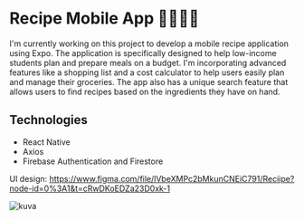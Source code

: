 # Recipe Mobile App 🍜🍲🥪🥙
 
I'm currently working on this project to develop a mobile recipe application using Expo. The application is specifically designed to help low-income students plan and prepare meals on a budget. I'm incorporating advanced features like a shopping list and a cost calculator to help users easily plan and manage their groceries. The app also has a unique search feature that allows users to find recipes based on the ingredients they have on hand.

## Technologies
  - React Native
  - Axios
  - Firebase Authentication and Firestore
  
  
UI design: 
https://www.figma.com/file/lVbeXMPc2bMkunCNEiC791/Reciipe?node-id=0%3A1&t=cRwDKoEDZa23D0xk-1

![kuva](https://user-images.githubusercontent.com/91623412/222255672-8afac9d5-fe3b-4b75-805e-98fe323923c1.png)
